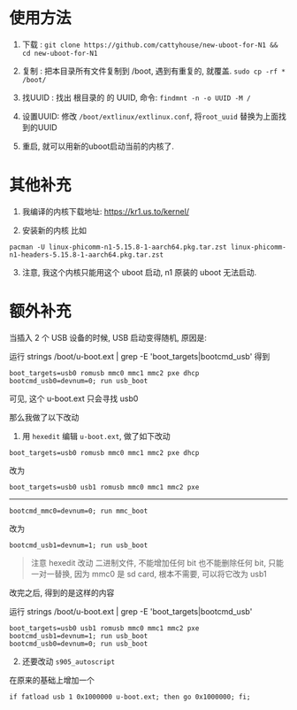 # 使用方法

1. 下载 : `git clone https://github.com/cattyhouse/new-uboot-for-N1 && cd new-uboot-for-N1`

1. 复制 : 把本目录所有文件复制到 /boot, 遇到有重复的, 就覆盖. `sudo cp -rf * /boot/`

1. 找UUID : 找出 根目录的 的 UUID, 命令: `findmnt -n -o UUID -M /`

1. 设置UUID: 修改 `/boot/extlinux/extlinux.conf`, 将`root_uuid` 替换为上面找到的UUID

1. 重启, 就可以用新的uboot启动当前的内核了.

# 其他补充

1. 我编译的内核下载地址: https://kr1.us.to/kernel/

1. 安装新的内核 比如 

`pacman -U linux-phicomm-n1-5.15.8-1-aarch64.pkg.tar.zst linux-phicomm-n1-headers-5.15.8-1-aarch64.pkg.tar.zst`

3. 注意, 我这个内核只能用这个 uboot 启动, n1 原装的 uboot 无法启动. 


# **额外补充**

当插入 2 个 USB 设备的时候, USB 启动变得随机, 原因是:

运行 strings /boot/u-boot.ext | grep -E 'boot_targets|bootcmd_usb' 得到

```
boot_targets=usb0 romusb mmc0 mmc1 mmc2 pxe dhcp
bootcmd_usb0=devnum=0; run usb_boot
```
可见, 这个 u-boot.ext 只会寻找 usb0


那么我做了以下改动

1. 用 `hexedit` 编辑 `u-boot.ext`, 做了如下改动

`boot_targets=usb0 romusb mmc0 mmc1 mmc2 pxe dhcp` 

改为

`boot_targets=usb0 usb1 romusb mmc0 mmc1 mmc2 pxe`

-------------
`bootcmd_mmc0=devnum=0; run mmc_boot` 

改为

`bootcmd_usb1=devnum=1; run usb_boot`

> 注意 hexedit 改动 二进制文件, 不能增加任何 bit 也不能删除任何 bit, 只能一对一替换, 因为 mmc0 是 sd card, 根本不需要, 可以将它改为 usb1

改完之后, 得到的是这样的内容

运行 strings /boot/u-boot.ext | grep -E 'boot_targets|bootcmd_usb'

```
boot_targets=usb0 usb1 romusb mmc0 mmc1 mmc2 pxe
bootcmd_usb1=devnum=1; run usb_boot
bootcmd_usb0=devnum=0; run usb_boot
```

2. 还要改动 `s905_autoscript`

在原来的基础上增加一个

```
if fatload usb 1 0x1000000 u-boot.ext; then go 0x1000000; fi;
```


